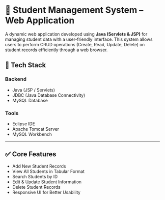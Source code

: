 # 📘 Student Management System – Web Application

A dynamic web application developed using **Java (Servlets & JSP)** for managing student data with a user-friendly interface. This system allows users to perform CRUD operations (Create, Read, Update, Delete) on student records efficiently through a web browser.


## 🔧 Tech Stack

### Backend
- Java (JSP / Servlets)
- JDBC (Java Database Connectivity)
- MySQL Database


### Tools
- Eclipse IDE
- Apache Tomcat Server
- MySQL Workbench

---

## ✅ Core Features

- Add New Student Records  
- View All Students in Tabular Format  
- Search Students by ID  
- Edit & Update Student Information  
- Delete Student Records  
- Responsive UI for Better Usability  


